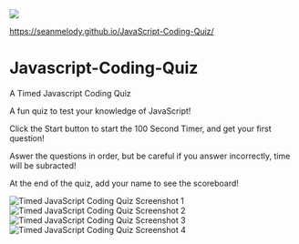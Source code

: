 <img src="https://img.shields.io/badge/LICENSE-mit-green"/>

https://seanmelody.github.io/JavaScript-Coding-Quiz/


# Javascript-Coding-Quiz
A Timed Javascript Coding Quiz

A fun quiz to test your knowledge of JavaScript!

Click the Start button to start the 100 Second Timer, and get your first question!

Aswer the questions in order, but be careful if you answer incorrectly, time will be subracted!

At the end of the quiz, add your name to see the scoreboard!


![Timed JavaScript Coding Quiz Screenshot 1](https://user-images.githubusercontent.com/68625400/97041403-60161d00-1524-11eb-949a-bfb0545c3ffe.png)
![Timed JavaScript Coding Quiz Screenshot 2](https://user-images.githubusercontent.com/68625400/97041408-61474a00-1524-11eb-95be-5b762b753329.png)
![Timed JavaScript Coding Quiz Screenshot 3](https://user-images.githubusercontent.com/68625400/97041410-61dfe080-1524-11eb-9826-243fc8ebf95f.png)
![Timed JavaScript Coding Quiz Screenshot 4](https://user-images.githubusercontent.com/68625400/97041412-63110d80-1524-11eb-9b7a-c4e597c36c58.png)
